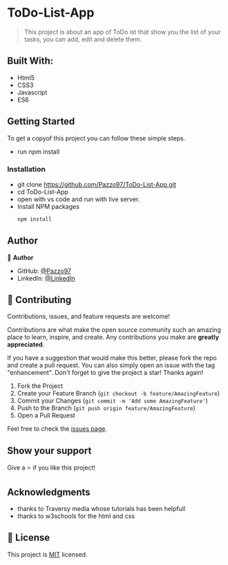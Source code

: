 # ToDo-List-App

> This project is about an app of ToDo ist that show you the list of your tasks, you can add, edit and delete them.

## Built With:

- Html5
- CSS3
- Javascript
- ES6


## Getting Started

To get a copyof this project you can follow these simple steps.


- run npm install

### Installation

- git clone https://github.com/Pazzo97/ToDo-List-App.git
- cd ToDo-List-App
- open with vs code and run with live server.
- Install NPM packages
   ```sh
   npm install

## Author

👤 **Author**

- GitHub: [@Pazzo97](https://github.com/Pazzo97)
- LinkedIn: [@LinkedIn](https://www.linkedin.com/in/patrick-mukunzi-8389861a9/)

## 🤝 Contributing

Contributions, issues, and feature requests are welcome!

Contributions are what make the open source community such an amazing place to learn, inspire, and create. Any contributions you make are **greatly appreciated**.

If you have a suggestion that would make this better, please fork the repo and create a pull request. You can also simply open an issue with the tag "enhancement".
Don't forget to give the project a star! Thanks again!

1. Fork the Project
2. Create your Feature Branch (`git checkout -b feature/AmazingFeature`)
3. Commit your Changes (`git commit -m 'Add some AmazingFeature'`)
4. Push to the Branch (`git push origin feature/AmazingFeature`)
5. Open a Pull Request

Feel free to check the [issues page](https://github.com/Pazzo97/ToDo-List-App/issues).

## Show your support

Give a ⭐️ if you like this project!

## Acknowledgments

- thanks to Traversy media whose tutorials has been helpfull
- thanks to w3schools for the html and css


## 📝 License

This project is [MIT](LICENSE) licensed.